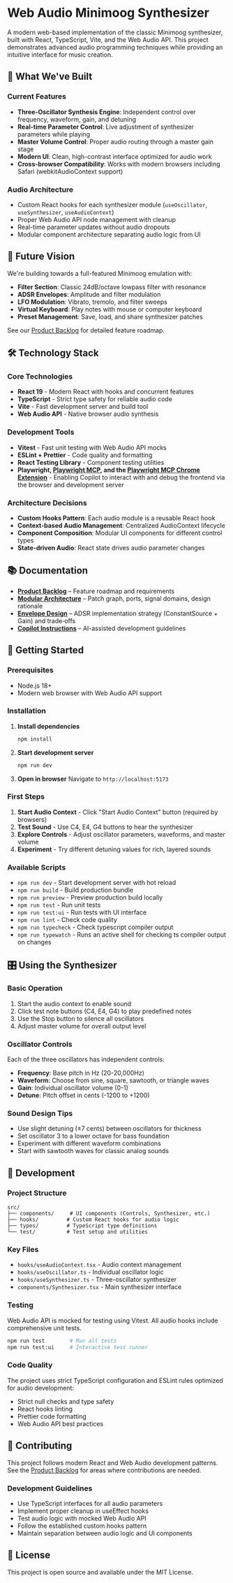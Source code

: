 # Web Audio Minimoog Synthesizer

A modern web-based implementation of the classic Minimoog synthesizer, built with React, TypeScript, Vite, and the Web Audio API. This project demonstrates advanced audio programming techniques while providing an intuitive interface for music creation.

## 🎵 What We've Built

### Current Features

- **Three-Oscillator Synthesis Engine**: Independent control over frequency, waveform, gain, and detuning
- **Real-time Parameter Control**: Live adjustment of synthesizer parameters while playing
- **Master Volume Control**: Proper audio routing through a master gain stage
- **Modern UI**: Clean, high-contrast interface optimized for audio work
- **Cross-browser Compatibility**: Works with modern browsers including Safari (webkitAudioContext support)

### Audio Architecture

- Custom React hooks for each synthesizer module (`useOscillator`, `useSynthesizer`, `useAudioContext`)
- Proper Web Audio API node management with cleanup
- Real-time parameter updates without audio dropouts
- Modular component architecture separating audio logic from UI

## 🚀 Future Vision

We're building towards a full-featured Minimoog emulation with:

- **Filter Section**: Classic 24dB/octave lowpass filter with resonance
- **ADSR Envelopes**: Amplitude and filter modulation
- **LFO Modulation**: Vibrato, tremolo, and filter sweeps
- **Virtual Keyboard**: Play notes with mouse or computer keyboard
- **Preset Management**: Save, load, and share synthesizer patches

See our [Product Backlog](PRODUCT_BACKLOG.md) for detailed feature roadmap.

## 🛠️ Technology Stack

### Core Technologies

- **React 19** - Modern React with hooks and concurrent features
- **TypeScript** - Strict type safety for reliable audio code
- **Vite** - Fast development server and build tool
- **Web Audio API** - Native browser audio synthesis

### Development Tools

- **Vitest** - Fast unit testing with Web Audio API mocks
- **ESLint + Prettier** - Code quality and formatting
- **React Testing Library** - Component testing utilities
- **Playwright, [Playwright MCP](https://github.com/microsoft/playwright-mcp), and the [Playwright MCP Chrome Extension](https://github.com/microsoft/playwright-mcp/blob/main/extension/README.md)** - Enabling Copilot to interact with and debug the frontend via the browser and development server

### Architecture Decisions

- **Custom Hooks Pattern**: Each audio module is a reusable React hook
- **Context-based Audio Management**: Centralized AudioContext lifecycle
- **Component Composition**: Modular UI components for different control types
- **State-driven Audio**: React state drives audio parameter changes

## 📚 Documentation

- **[Product Backlog](PRODUCT_BACKLOG.md)** – Feature roadmap and requirements
- **[Modular Architecture](docs/ARCHITECTURE_MODULAR.md)** – Patch graph, ports, signal domains, design rationale
- **[Envelope Design](docs/ENVELOPE_DESIGN.md)** – ADSR implementation strategy (ConstantSource + Gain) and trade‑offs
- **[Copilot Instructions](.github/copilot-instructions.md)** – AI-assisted development guidelines

## 🚦 Getting Started

### Prerequisites

- Node.js 18+
- Modern web browser with Web Audio API support

### Installation

1. **Install dependencies**

   ```bash
   npm install
   ```

2. **Start development server**

   ```bash
   npm run dev
   ```

3. **Open in browser**
   Navigate to `http://localhost:5173`

### First Steps

1. **Start Audio Context** - Click "Start Audio Context" button (required by browsers)
2. **Test Sound** - Use C4, E4, G4 buttons to hear the synthesizer
3. **Explore Controls** - Adjust oscillator parameters, waveforms, and master volume
4. **Experiment** - Try different detuning values for rich, layered sounds

### Available Scripts

- `npm run dev` - Start development server with hot reload
- `npm run build` - Build production bundle
- `npm run preview` - Preview production build locally
- `npm run test` - Run unit tests
- `npm run test:ui` - Run tests with UI interface
- `npm run lint` - Check code quality
- `npm run typecheck` - Check typescript compiler output
- `npm run typewatch` - Runs an active shell for checking ts compiler output on changes

## 🎛️ Using the Synthesizer

### Basic Operation

1. Start the audio context to enable sound
2. Click test note buttons (C4, E4, G4) to play predefined notes
3. Use the Stop button to silence all oscillators
4. Adjust master volume for overall output level

### Oscillator Controls

Each of the three oscillators has independent controls:

- **Frequency**: Base pitch in Hz (20-20,000Hz)
- **Waveform**: Choose from sine, square, sawtooth, or triangle waves
- **Gain**: Individual oscillator volume (0-1)
- **Detune**: Pitch offset in cents (-1200 to +1200)

### Sound Design Tips

- Use slight detuning (±7 cents) between oscillators for thickness
- Set oscillator 3 to a lower octave for bass foundation
- Experiment with different waveform combinations
- Start with sawtooth waves for classic analog sounds

## 🧪 Development

### Project Structure

```
src/
├── components/     # UI components (Controls, Synthesizer, etc.)
├── hooks/         # Custom React hooks for audio logic
├── types/         # TypeScript type definitions
└── test/          # Test setup and utilities
```

### Key Files

- `hooks/useAudioContext.tsx` - Audio context management
- `hooks/useOscillator.ts` - Individual oscillator logic
- `hooks/useSynthesizer.ts` - Three-oscillator synthesizer
- `components/Synthesizer.tsx` - Main synthesizer interface

### Testing

Web Audio API is mocked for testing using Vitest. All audio hooks include comprehensive unit tests.

```bash
npm run test        # Run all tests
npm run test:ui     # Interactive test runner
```

### Code Quality

The project uses strict TypeScript configuration and ESLint rules optimized for audio development:

- Strict null checks and type safety
- React hooks linting
- Prettier code formatting
- Web Audio API best practices

## 🤝 Contributing

This project follows modern React and Web Audio development patterns. See the [Product Backlog](PRODUCT_BACKLOG.md) for areas where contributions are needed.

### Development Guidelines

- Use TypeScript interfaces for all audio parameters
- Implement proper cleanup in useEffect hooks
- Test audio logic with mocked Web Audio API
- Follow the established custom hooks pattern
- Maintain separation between audio logic and UI components

## 📄 License

This project is open source and available under the MIT License.
